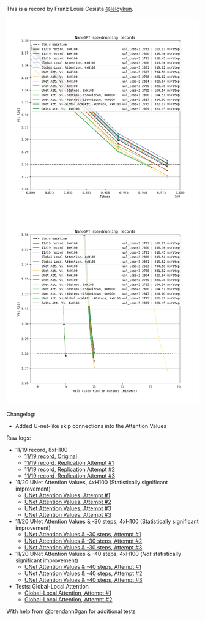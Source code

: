 This is a record by Franz Louis Cesista [@leloykun](https://x.com/leloykun).

![](nanogpt_speedrun_tokens.png)
![](nanogpt_speedrun_wallclock.png)

Changelog:
- Added U-net-like skip connections into the Attention Values

Raw logs:

- 11/19 record, 8xH100
  - [11/19 record, Original](../111924_FlexAttention/8384493d-dba9-4991-b16b-8696953f5e6d.txt)
  - [11/19 record, Replication Attempt #1](c4914481-6b32-4a3a-a449-41e2c595c940.txt)
  - [11/19 record, Replication Attempt #2](a9d67362-5c57-4194-936f-2f2c2795b75f.txt)
  - [11/19 record, Replication Attempt #3](7807d03c-7198-483e-a472-1fcb99d90ea2.txt)
- 11/20 UNet Attention Values, 4xH100 (Statistically significant improvement)
  - [UNet Attention Values, Attempt #1](44ad04d7-f115-4cb8-a70c-b8b09da600a3.txt)
  - [UNet Attention Values, Attempt #2](63bd09f5-1c19-4f79-b0eb-31bdffabed2e.txt)
  - [UNet Attention Values, Attempt #3](0737e5d1-5bf3-476a-98f4-c3f7a08fde0a.txt)
  - [UNet Attention Values, Attempt #3](1da8bcf8-3280-46c3-b6d0-6811da564e33.txt)
- 11/20 UNet Attention Values & -30 steps, 4xH100 (Statistically significant improvement)
  - [UNet Attention Values & -30 steps, Attempt #1](6ddabdd4-6143-48b3-822c-4503d982ce1b.txt)
  - [UNet Attention Values & -30 steps, Attempt #2](f11e3b5e-59a1-4e41-b594-152003218ba1.txt)
  - [UNet Attention Values & -30 steps, Attempt #3](4c7c3d84-906a-4751-b76b-e039aeab4ec9.txt)
- 11/20 UNet Attention Values & -40 steps, 4xH100 (_Not_ statistically significant improvement)
  - [UNet Attention Values & -40 steps, Attempt #1](d6286d13-5313-44d9-bc72-b8e3e272e4de.txt)
  - [UNet Attention Values & -40 steps, Attempt #2](a101ae21-86e8-4c4d-b8c6-51222d5591cc.txt)
  - [UNet Attention Values & -40 steps, Attempt #3](2810e887-1e75-4789-a517-1dafeab04f47.txt)
- Tests: Global-Local Attention
  - [Global-Local Attention, Attempt #1](c9c10091-c5ac-4f64-af30-a21e815f675b.txt)
  - [Global-Local Attention, Attempt #2](72d09161-8ce1-4584-8af9-b04f0351b280.txt)

With help from @brendanh0gan for additional tests
